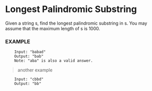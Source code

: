 # Longest Palindromic Substring
Given a string s, find the longest palindromic substring in s. You may assume that the maximum length of s is 1000.
### EXAMPLE

        Input: "babad"
        Output: "bab"
        Note: "aba" is also a valid answer.

> another example

        Input: "cbbd"
        Output: "bb"